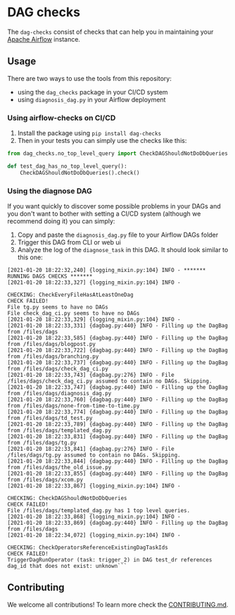 # DAG checks

The `dag-checks` consist of checks that can help you in maintaining
your [Apache Airflow](https://airflow.apache.org) instance.

## Usage

There are two ways to use the tools from this repository:
- using the `dag_checks` package in your CI/CD system
- using `diagnosis_dag.py` in your Airflow deployment

### Using airflow-checks on CI/CD
1. Install the package using `pip install dag-checks`
2. Then in your tests you can simply use the checks like this:
```python
from dag_checks.no_top_level_query import CheckDAGShouldNotDoDbQueries

def test_dag_has_no_top_level_query():
    CheckDAGShouldNotDoDbQueries().check()
```

### Using the diagnose DAG

If you want quickly to discover some possible problems in your DAGs and
you don't want to bother with setting a CI/CD system (although we recommend
doing it) you can simply:
1. Copy and paste the `diagnosis_dag.py` file to your Airflow DAGs folder
2. Trigger this DAG from CLI or web ui
3. Analyze the log of the `diagnose_task` in this DAG. It should look similar to
this one:
```
[2021-01-20 18:22:32,240] {logging_mixin.py:104} INFO - ******* RUNNING DAGS CHECKS *******
[2021-01-20 18:22:33,327] {logging_mixin.py:104} INFO -

CHECKING: CheckEveryFileHasAtLeastOneDag
CHECK FAILED!
File tg.py seems to have no DAGs
File check_dag_ci.py seems to have no DAGs
[2021-01-20 18:22:33,329] {logging_mixin.py:104} INFO -
[2021-01-20 18:22:33,331] {dagbag.py:440} INFO - Filling up the DagBag from /files/dags
[2021-01-20 18:22:33,585] {dagbag.py:440} INFO - Filling up the DagBag from /files/dags/blogpost.py
[2021-01-20 18:22:33,722] {dagbag.py:440} INFO - Filling up the DagBag from /files/dags/branching.py
[2021-01-20 18:22:33,737] {dagbag.py:440} INFO - Filling up the DagBag from /files/dags/check_dag_ci.py
[2021-01-20 18:22:33,743] {dagbag.py:276} INFO - File /files/dags/check_dag_ci.py assumed to contain no DAGs. Skipping.
[2021-01-20 18:22:33,747] {dagbag.py:440} INFO - Filling up the DagBag from /files/dags/diagnosis_dag.py
[2021-01-20 18:22:33,760] {dagbag.py:440} INFO - Filling up the DagBag from /files/dags/none-from-time-to-time.py
[2021-01-20 18:22:33,774] {dagbag.py:440} INFO - Filling up the DagBag from /files/dags/td_test.py
[2021-01-20 18:22:33,789] {dagbag.py:440} INFO - Filling up the DagBag from /files/dags/templated_dag.py
[2021-01-20 18:22:33,831] {dagbag.py:440} INFO - Filling up the DagBag from /files/dags/tg.py
[2021-01-20 18:22:33,841] {dagbag.py:276} INFO - File /files/dags/tg.py assumed to contain no DAGs. Skipping.
[2021-01-20 18:22:33,844] {dagbag.py:440} INFO - Filling up the DagBag from /files/dags/the_old_issue.py
[2021-01-20 18:22:33,855] {dagbag.py:440} INFO - Filling up the DagBag from /files/dags/xcom.py
[2021-01-20 18:22:33,867] {logging_mixin.py:104} INFO -

CHECKING: CheckDAGShouldNotDoDbQueries
CHECK FAILED!
File /files/dags/templated_dag.py has 1 top level queries.
[2021-01-20 18:22:33,868] {logging_mixin.py:104} INFO -
[2021-01-20 18:22:33,869] {dagbag.py:440} INFO - Filling up the DagBag from /files/dags
[2021-01-20 18:22:34,072] {logging_mixin.py:104} INFO -

CHECKING: CheckOperatorsReferenceExistingDagTaskIds
CHECK FAILED!
TriggerDagRunOperator (task: trigger_2) in DAG test_dr references dag_id that does not exist: unknown```
```

## Contributing

We welcome all contributions! To learn more check the [CONTRIBUTING.md](/CONTRIBUTING.md).
